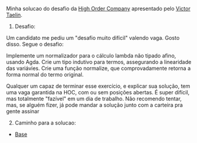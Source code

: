 Minha solucao do desafio da [High Order Company](https://github.com/HigherOrderCO) apresentado pelo [Victor Taelin](https://github.com/VictorTaelin).


1. Desafio:
> 
  Um candidato me pediu um "desafio muito difícil" valendo vaga. Gosto disso. Segue o desafio:

  Implemente um normalizador para o cálculo lambda não tipado afino, usando Agda. Crie um tipo indutivo para termos, assegurando a linearidade das variávies. Crie uma função normalize, que comprovadamente retorna a forma normal do termo original.

  Qualquer um capaz de terminar esse exercício, e explicar sua solução, tem uma vaga garantida na HOC, com ou sem posições abertas. É super difícil, mas totalmente "fazível" em um dia de trabalho. Não recomendo tentar, mas, se alguém fizer, já pode mandar a solução junto com a carteira pra gente assinar

2. Caminho para a solucao:
- [Base](./base/readme.md)